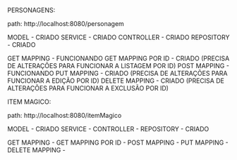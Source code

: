 PERSONAGENS:

path: http://localhost:8080/personagem

MODEL - CRIADO
SERVICE - CRIADO
CONTROLLER - CRIADO
REPOSITORY - CRIADO

GET MAPPING - FUNCIONANDO
GET MAPPING POR ID - CRIADO (PRECISA DE ALTERAÇÕES PARA FUNCIONAR A LISTAGEM POR ID)
POST MAPPING - FUNCIONANDO
PUT MAPPING - CRIADO (PRECISA DE ALTERAÇÕES PARA FUNCIONAR A EDIÇÃO POR ID)
DELETE MAPPING - CRIADO (PRECISA DE ALTERAÇÕES PARA FUNCIONAR A EXCLUSÃO POR ID)

ITEM MAGICO:

path: http://localhost:8080/itemMagico

MODEL - CRIADO
SERVICE - 
CONTROLLER - 
REPOSITORY - CRIADO

GET MAPPING - 
GET MAPPING POR ID -
POST MAPPING - 
PUT MAPPING - 
DELETE MAPPING - 
